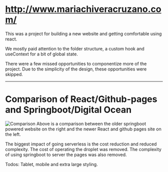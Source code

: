 # http://www.mariachiveracruzano.com/

This was a project for building a new website and getting comfortable using react.

We mostly paid attention to the folder structure, a custom hook and useContext for a bit of global state.

There were a few missed opportunities to componentize more of the project. Due to the simplicity of the design, these opportunities were skipped.



---
# Comparison of React/Github-pages and Springboot/Digital Ocean

![Comparison](design/comparo.PNG)
Above is a comparison between the older springboot powered website on the right and the newer React and github pages site on the left.

The biggest impact of going serverless is the cost reduction and reduced complexity. The cost of operating the droplet was removed. The complexity of using springboot to server the pages was also removed.

Todos: Tablet, mobile and extra large styling.